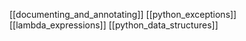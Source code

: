 [[documenting_and_annotating]]
[[python_exceptions]]
[[lambda_expressions]]
[[python_data_structures]]